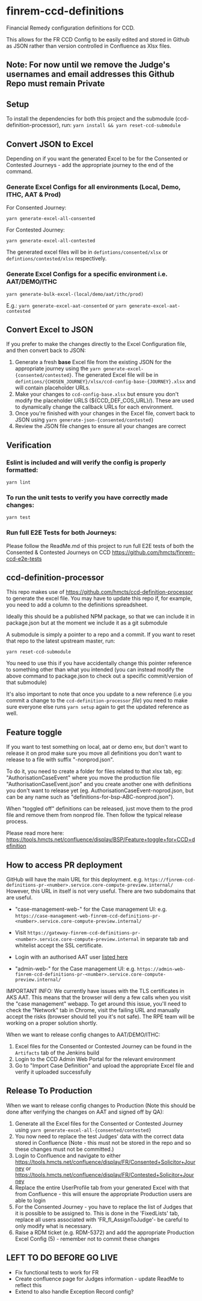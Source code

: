 # finrem-ccd-definitions
Financial Remedy configuration definitions for CCD.

This allows for the FR CCD Config to be easily edited and stored in Github as JSON rather than version controlled in Confluence as Xlsx files.

## Note: For now until we remove the Judge's usernames and email addresses this Github Repo must remain Private

## Setup

To install the dependencies for both this project and the submodule (ccd-definition-processor), run:
`yarn install && yarn reset-ccd-submodule`

## Convert JSON to Excel

Depending on if you want the generated Excel to be for the Consented or Contested Journeys - add the appropriate journey to the end of the command.

### Generate Excel Configs for all environments (Local, Demo, ITHC, AAT & Prod)

For Consented Journey:
```
yarn generate-excel-all-consented
```
For Contested Journey:
```
yarn generate-excel-all-contested
```

The generated excel files will be in `defintions/consented/xlsx` or `defintions/contested/xlsx` respectively.

### Generate Excel Configs for a specific environment i.e. AAT/DEMO/ITHC
```
yarn generate-bulk-excel-(local/demo/aat/ithc/prod)
```

E.g.:
`yarn generate-excel-aat-consented`
or
`yarn generate-excel-aat-contested`


## Convert Excel to JSON

If you prefer to make the changes directly to the Excel Configuration file, and then convert back to JSON:

1) Generate a fresh **base** Excel file from the existing JSON for the appropriate journey using the `yarn generate-excel-{consented/contested}`. The generated Excel file will be in `defintions/{CHOSEN_JOURNEY}/xlsx/ccd-config-base-{JOURNEY}.xlsx` and will contain placeholder URLs.
2) Make your changes to `ccd-config-base.xlsx` but ensure you don't modify the placeholder URLS (${CCD_DEF_COS_URL}/). These are used to dynamically change the callback URLs for each environment.
3) Once you're finished with your changes in the Excel file, convert back to JSON using `yarn generate-json-{consented/contested}`
4) Review the JSON file changes to ensure all your changes are correct

## Verification

### Eslint is included and will verify the config is properly formatted:

`yarn lint`

### To run the unit tests to verify you have correctly made changes:

`yarn test`

### Run full E2E Tests for both Journeys:

Please follow the ReadMe.md of this project to run full E2E tests of both the Consented & Contested Journeys on CCD
https://github.com/hmcts/finrem-ccd-e2e-tests


## ccd-definition-processor

This repo makes use of https://github.com/hmcts/ccd-definition-processor to generate the excel file. You may have to update this repo if, for example, you need to add a column to the definitions spreadsheet.

Ideally this should be a published NPM package, so that we can include it in package.json but at the moment we include it as a git submodule

A submodule is simply a pointer to a repo and a commit. If you want to reset that repo to the latest upstream master, run:

```
yarn reset-ccd-submodule
```

You need to use this if you have accidentally change this pointer reference to something other than what you intended (you can instead modify the above command to package.json to check out a specific commit/version of that submodule)

It's also important to note that once you update to a new reference (i.e you commit a change to the `ccd-definition-processor` _file_) you need to make sure everyone else runs `yarn setup` again to get the updated reference as well.

## Feature toggle
If you want to test something on local, aat or demo env, but don't want to release it on prod make sure you move
all definitions you don't want to release to a file with suffix "-nonprod.json".

To do it, you need to create a folder for files related to that xlsx tab, eg: "AuthorisationCaseEvent" where you move
the production file "AuthorisationCaseEvent.json" and you create another one with definitions you don't want to release
yet (eg. AuthorisationCaseEvent-noprod.json, but can be any name such as "definitions-for-bsp-ABC-nonprod.json").

When "toggled off" definitions can be released, just move them to the prod file and remove them from nonprod file.
Then follow the typical release process.

Please read more here:
https://tools.hmcts.net/confluence/display/BSP/Feature+toggle+for+CCD+definition

## How to access PR deployment
GitHub will have the main URL for this deployment. e.g. `https://finrem-ccd-definitions-pr-<number>.service.core-compute-preview.internal/`
However, this URL in itself is not very useful. There are two subdomains that are useful.

- "case-management-web-" for the Case management UI: e.g. `https://case-management-web-finrem-ccd-definitions-pr-<number>.service.core-compute-preview.internal/`

* Visit `https://gateway-finrem-ccd-definitions-pr-<number>.service.core-compute-preview.internal` in separate tab and whitelist accept the SSL certificate.

* Login with an authorised AAT user [listed here](https://github.com/hmcts/finrem-ccd-definitions/blob/master/definitions/consented/json/UserProfile.json)

- "admin-web-" for the Case management UI: e.g. `https://admin-web-finrem-ccd-definitions-pr-<number>.service.core-compute-preview.internal/`

IMPORTANT INFO: We currently have issues with the TLS certificates in AKS AAT. This means that the browser will deny a few calls when you visit the "case management" webapp. To get around this issue, you'll need to check the "Network" tab in Chrome, visit the failing URL and manually accept the risks (browser should tell you it's not safe). The RPE team will be working on a proper solution shortly.

When we want to release config changes to AAT/DEMO/ITHC:

1) Excel files for the Consented or Contested Journey can be found in the `Artifacts` tab of the Jenkins build
3) Login to the CCD Admin Web Portal for the relevant environment
4) Go to "Import Case Definition" and upload the appropriate Excel file and verify it uploaded successfully

## Release To Production

When we want to release config changes to Production (Note this should be done after verifying the changes on AAT and signed off by QA):

1) Generate all the Excel files for the Consented or Contested Journey using `yarn generate-excel-all-{consented/contested}`
2) You now need to replace the test Judges' data with the correct data stored in Confluence (Note - this must not be stored in the repo and so these changes must not be committed.)
3) Login to Confluence and navigate to either https://tools.hmcts.net/confluence/display/FR/Consented+Solicitor+Journey or https://tools.hmcts.net/confluence/display/FR/Contested+Solicitor+Journey
4) Replace the entire UserProfile tab from your generated Excel with that from Confluence - this will ensure the appropriate Production users are able to login
5) For the Consented Journey - you have to replace the list of Judges that it is possible to be assigned to. This is done in the 'FixedLists' tab,
replace all users associated with 'FR_fl_AssignToJudge'- be careful to only modify what is necessary.
5) Raise a RDM ticket (e.g. RDM-5372) and add the appropriate Production Excel Config (5) - remember not to commit these changes

## LEFT TO DO BEFORE GO LIVE

- Fix functional tests to work for FR
- Create confluence page for Judges information - update ReadMe to reflect this
- Extend to also handle Exception Record config?
